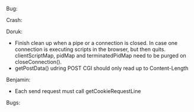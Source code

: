 Bug:


Crash:

Doruk:
- Finish clean up when a pipe or a connection is closed. In case one connection is executing scripts in the browser, but then quits.
clientScriptMap, pidMap and terminatedPidMap need to be purged on closeConnection().
- getPostData() udring POST CGI should only read up to Content-Length

Benjamin:
- Each send request must call getCookieRequestLine


Bugs:
